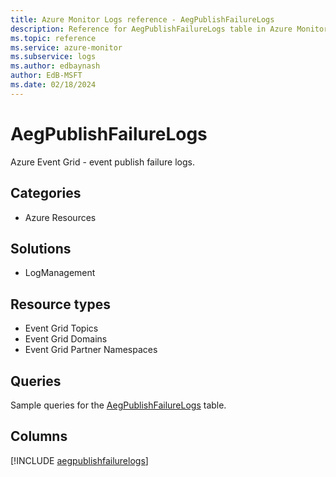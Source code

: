 ```yaml
---
title: Azure Monitor Logs reference - AegPublishFailureLogs
description: Reference for AegPublishFailureLogs table in Azure Monitor Logs.
ms.topic: reference
ms.service: azure-monitor
ms.subservice: logs
ms.author: edbaynash
author: EdB-MSFT
ms.date: 02/18/2024
---
```


# AegPublishFailureLogs

Azure Event Grid - event publish failure logs.


## Categories

- Azure Resources

## Solutions

- LogManagement

## Resource types

- Event Grid Topics
- Event Grid Domains
- Event Grid Partner Namespaces

## Queries

 Sample queries for the [AegPublishFailureLogs](../queries/aegpublishfailurelogs.md) table.


## Columns
  
[!INCLUDE [aegpublishfailurelogs](.././tables/includes/aegpublishfailurelogs-include.md)]
